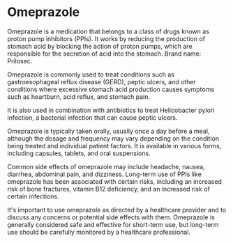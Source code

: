[//]: # (source: ?)
[//]: # (tags: proton-pump-inhibitors medications)

# Omeprazole

Omeprazole is a medication that belongs to a class of drugs known as proton pump inhibitors (PPIs). It works by reducing the production of stomach acid by blocking the action of proton pumps, which are responsible for the secretion of acid into the stomach. Brand name: Prilosec.

Omeprazole is commonly used to treat conditions such as gastroesophageal reflux disease (GERD), peptic ulcers, and other conditions where excessive stomach acid production causes symptoms such as heartburn, acid reflux, and stomach pain.

It is also used in combination with antibiotics to treat Helicobacter pylori infection, a bacterial infection that can cause peptic ulcers.

Omeprazole is typically taken orally, usually once a day before a meal, although the dosage and frequency may vary depending on the condition being treated and individual patient factors. It is available in various forms, including capsules, tablets, and oral suspensions.

Common side effects of omeprazole may include headache, nausea, diarrhea, abdominal pain, and dizziness. Long-term use of PPIs like omeprazole has been associated with certain risks, including an increased risk of bone fractures, vitamin B12 deficiency, and an increased risk of certain infections.

It's important to use omeprazole as directed by a healthcare provider and to discuss any concerns or potential side effects with them. Omeprazole is generally considered safe and effective for short-term use, but long-term use should be carefully monitored by a healthcare professional.